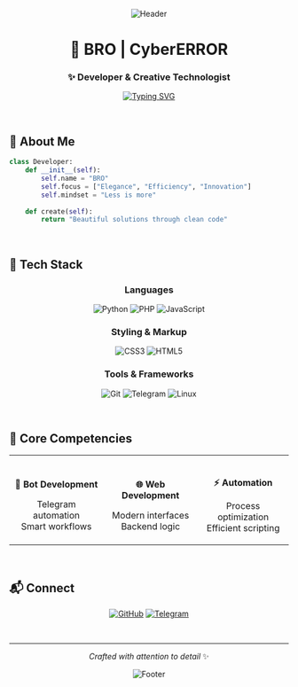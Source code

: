 <div align="center">

![Header](https://capsule-render.vercel.app/api?type=waving&color=gradient&customColorList=6,11,20&height=180&section=header&fontSize=0)

# 👋 **BRO** | CyberERROR

### ✨ Developer & Creative Technologist

[![Typing SVG](https://readme-typing-svg.herokuapp.com?font=Fira+Code&weight=500&size=20&duration=3000&pause=800&color=9D4EDD&center=true&vCenter=true&width=435&lines=Clean+Code+Enthusiast;Automation+%26+Bot+Development;Modern+Web+Solutions;Always+Learning+%F0%9F%9A%80)](https://git.io/typing-svg)

</div>

<br>

## 🎨 About Me

```python
class Developer:
    def __init__(self):
        self.name = "BRO"
        self.focus = ["Elegance", "Efficiency", "Innovation"]
        self.mindset = "Less is more"
    
    def create(self):
        return "Beautiful solutions through clean code"
```

<br>

## 💎 Tech Stack

<div align="center">

### Languages

![Python](https://img.shields.io/badge/Python-3776AB?style=for-the-badge&logo=python&logoColor=white)
![PHP](https://img.shields.io/badge/PHP-777BB4?style=for-the-badge&logo=php&logoColor=white)
![JavaScript](https://img.shields.io/badge/JavaScript-F7DF1E?style=for-the-badge&logo=javascript&logoColor=black)

### Styling & Markup

![CSS3](https://img.shields.io/badge/CSS3-1572B6?style=for-the-badge&logo=css3&logoColor=white)
![HTML5](https://img.shields.io/badge/HTML5-E34F26?style=for-the-badge&logo=html5&logoColor=white)

### Tools & Frameworks

![Git](https://img.shields.io/badge/Git-F05032?style=for-the-badge&logo=git&logoColor=white)
![Telegram](https://img.shields.io/badge/Telegram_API-26A5E4?style=for-the-badge&logo=telegram&logoColor=white)
![Linux](https://img.shields.io/badge/Linux-FCC624?style=for-the-badge&logo=linux&logoColor=black)

</div>

<br>

## 🎯 Core Competencies

<table align="center">
<tr>
<td align="center" width="200">
<br>

**🤖 Bot Development**

Telegram automation<br>Smart workflows

</td>
<td align="center" width="200">
<br>

**🌐 Web Development**

Modern interfaces<br>Backend logic

</td>
<td align="center" width="200">
<br>

**⚡ Automation**

Process optimization<br>Efficient scripting

</td>
</tr>
</table>

<br>

## 📬 Connect

<div align="center">

[![GitHub](https://img.shields.io/badge/GitHub-181717?style=for-the-badge&logo=github&logoColor=white)](https://github.com/CyberERROR)
[![Telegram](https://img.shields.io/badge/Telegram-26A5E4?style=for-the-badge&logo=telegram&logoColor=white)](https://t.me/CyberERROR)

</div>

<br>

<div align="center">

---

*Crafted with attention to detail* ✨

![Footer](https://capsule-render.vercel.app/api?type=waving&color=gradient&customColorList=6,11,20&height=100&section=footer)

</div>
